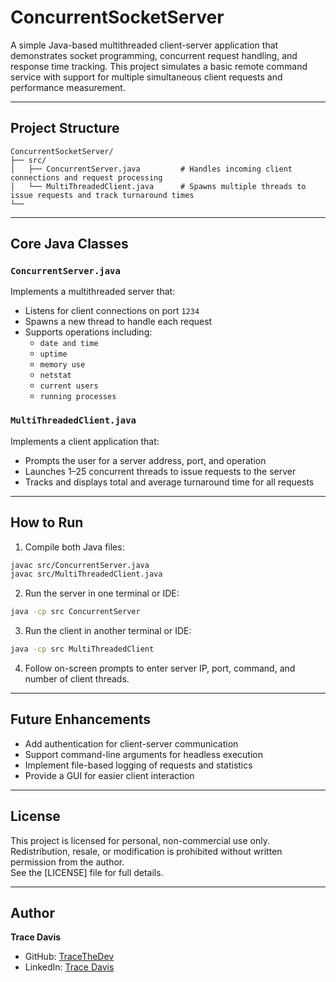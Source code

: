 # ConcurrentSocketServer

A simple Java-based multithreaded client-server application that demonstrates socket programming, concurrent request handling, and response time tracking. This project simulates a basic remote command service with support for multiple simultaneous client requests and performance measurement.

---

## Project Structure

```
ConcurrentSocketServer/
├── src/
│   ├── ConcurrentServer.java         # Handles incoming client connections and request processing
│   └── MultiThreadedClient.java      # Spawns multiple threads to issue requests and track turnaround times
└──
```

---

## Core Java Classes

### `ConcurrentServer.java`
Implements a multithreaded server that:
- Listens for client connections on port `1234`
- Spawns a new thread to handle each request
- Supports operations including:
  - `date and time`
  - `uptime`
  - `memory use`
  - `netstat`
  - `current users`
  - `running processes`

### `MultiThreadedClient.java`
Implements a client application that:
- Prompts the user for a server address, port, and operation
- Launches 1–25 concurrent threads to issue requests to the server
- Tracks and displays total and average turnaround time for all requests

---

## How to Run

1. Compile both Java files:
```bash
javac src/ConcurrentServer.java
javac src/MultiThreadedClient.java
```

2. Run the server in one terminal or IDE:
```bash
java -cp src ConcurrentServer
```

3. Run the client in another terminal or IDE:
```bash
java -cp src MultiThreadedClient
```

4. Follow on-screen prompts to enter server IP, port, command, and number of client threads.

---

## Future Enhancements
- Add authentication for client-server communication
- Support command-line arguments for headless execution
- Implement file-based logging of requests and statistics
- Provide a GUI for easier client interaction

---

## License
This project is licensed for personal, non-commercial use only. Redistribution, resale, or modification is prohibited without written permission from the author.  
See the [LICENSE] file for full details.

---

## Author

**Trace Davis**  
- GitHub: [TraceTheDev](https://github.com/TraceTheDev)  
- LinkedIn: [Trace Davis](https://www.linkedin.com/in/trace-d-926380138/)
